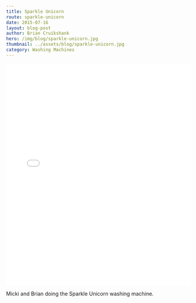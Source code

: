 ```yaml
---
title: Sparkle Unicorn
route: sparkle-unicorn
date: 2015-07-16
layout: blog-post
author: Brian Cruikshank
hero: /img/blog/sparkle-unicorn.jpg
thumbnail: ../assets/blog/sparkle-unicorn.jpg
category: Washing Machines
---
```


<style>.embed-container {position: relative; padding-bottom: 120%; height: 0; overflow: hidden;} .embed-container iframe, .embed-container object, .embed-container embed { position: absolute; top: 0; left: 0; width: 100%; height: 100%; }</style><div class='embed-container'><iframe src='//instagram.com/p/4-Lv87RCFW/embed/' frameborder='0' scrolling='no' allowtransparency='true'></iframe></div>

Micki and Brian doing the Sparkle Unicorn washing machine.
